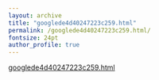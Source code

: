 ```yaml
---
layout: archive
title: "googlede4d40247223c259.html"
permalink: /googlede4d40247223c259.html/
fontsize: 24pt
author_profile: true
---
```


<a href="https://github.com/luukschmitz/my-website/blob/master/_pages/googlede4d40247223c259.html">googlede4d40247223c259.html</a>
